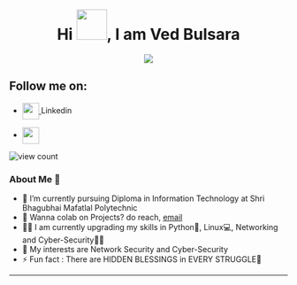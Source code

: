 <!-- *vedbulsara04/vedbulsara04* is a ✨ special ✨ repository because its `README.md` (this file) appears on your GitHub profile.-->

<h1 align="center">Hi <img src="https://github.com/mitul3737/mitul3737/blob/main/Wave.gif" height="55px" width="55px">, I am Ved Bulsara</h1>

<!-- Typing SVG by DenverCoder1 - https://github.com/DenverCoder1/readme-typing-svg -->
<p align="center">
<!--   <a href="https://github.com/DenverCoder1/readme-typing-svg"> -->
    <img src="https://readme-typing-svg.herokuapp.com?color=E22FE4&width=380&height=45&lines=Nice+To+Meet+You+...;Networking+enthusiast;Keen+for+Cybersecurity;Python+programmer;&center=true"></a>
</p>

## Follow me on:
- <a href="https://www.linkedin.com/in/ved-bulsara-294637225/" target="blank"><img align="center" src="https://raw.githubusercontent.com/peterthehan/peterthehan/master/assets/linkedin.svg" alt="" height="30" />
</a> Linkedin

- <a href="https://linktr.ee/vedbulsara04" target="blank"><img align="center" src="https://upload.wikimedia.org/wikipedia/commons/0/0a/Linktree.svg" alt="" height="30" />
</a>

<!--Profile view counter-->
![view count](https://komarev.com/ghpvc/?username=vedbulsara04&color=blueviolet)


### About Me 🚀

<ul>
<li> 🌱 I’m currently pursuing Diploma in Information Technology at Shri Bhagubhai Mafatlal Polytechnic </li>
<li> 💼 Wanna colab on Projects? do reach, <a href="mailto:vedbulsara7@yahoo.com">email</a></li>
<li> 👨‍💻 I am currently upgrading my skills in Python🐍, Linux💻, Networking and Cyber-Security🕵️‍♂️</li>
<li> 🎯 My interests are Network Security and Cyber-Security</li>
<li> ⚡ Fun fact : There are HIDDEN BLESSINGS in EVERY STRUGGLE💫</li>
</ul>

  <hr>
</a>
